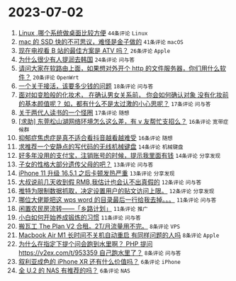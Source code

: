 # 2023-07-02

1. [Linux ,哪个系统做桌面比较方便](https://www.v2ex.com/t/953406) `44条评论` `Linux`
1. [mac 的 SSD 快的不可思议，难怪是金子做的](https://www.v2ex.com/t/953371) `41条评论` `macOS`
1. [现在电视看 B 站的最佳方案是 ATV 吗？](https://www.v2ex.com/t/953372) `26条评论` `Apple`
1. [为什么很少有人提润去韩国](https://www.v2ex.com/t/953449) `24条评论` `问与答`
1. [请问大家在软路由上面，如果想对外开个 http 的文件服务器，你们用什么软件？](https://www.v2ex.com/t/953400) `20条评论` `OpenWrt`
1. [一个关于接活，该要多少钱的问题](https://www.v2ex.com/t/953391) `18条评论` `问与答`
1. [面对如变脸般的化妆术， 在确认男女关系前， 你会如何确认对象 没有化妆前的基本颜值呢？ 如，都有什么不是太过激的小心思呢？](https://www.v2ex.com/t/953450) `17条评论` `问与答`
1. [关于两代人读书的一个怪圈](https://www.v2ex.com/t/953373) `17条评论` `随想`
1. [[求助] 东莞松山湖网络环境怎么这么差，有 v 友帮忙支招么？](https://www.v2ex.com/t/953388) `16条评论` `宽带症候群`
1. [抑郁症焦虑症是真不适合看抖音越看越难受](https://www.v2ex.com/t/953384) `16条评论` `随想`
1. [求推荐一个安静点的写代码的无线机械键盘](https://www.v2ex.com/t/953415) `14条评论` `机械键盘`
1. [好多年没用的支付宝，注销账号的时候，提示我里面有钱](https://www.v2ex.com/t/953386) `14条评论` `分享发现`
1. [子女的性格大部分遗传父母的吧？](https://www.v2ex.com/t/953451) `13条评论` `问与答`
1. [iPhone 11 升级 16.5.1 之后卡顿发热严重](https://www.v2ex.com/t/953370) `13条评论` `分享发现`
1. [大叔说前几天收到假 RMB,我估计也会认不出真假的](https://www.v2ex.com/t/953425) `12条评论` `问与答`
1. [推特为限制数据抓取，决定设置用户的贴文访问上限。](https://www.v2ex.com/t/953403) `12条评论` `分享发现`
1. [哪位大佬能把这 wps word 的目录最后一行给我去掉。。。](https://www.v2ex.com/t/953430) `11条评论` `问与答`
1. [闲置农民房流转——「乡路计划」](https://www.v2ex.com/t/953414) `11条评论` `推广`
1. [小白如何开始养成锻炼的习惯](https://www.v2ex.com/t/953389) `11条评论` `问与答`
1. [搬瓦工 The Plan V2 合租。2T/月流量用不完。](https://www.v2ex.com/t/953408) `8条评论` `VPS`
1. [Macbook Air M1 长时间不关机自动重启 有同样问题的人吗](https://www.v2ex.com/t/953375) `8条评论` `Apple`
1. [为什么在指定下提个问会跑到水里啊？ PHP 提问 https://v2ex.com/t/953359 自己跑水里了？](https://www.v2ex.com/t/953365) `8条评论` `问与答`
1. [叙利亚成色的 iPhone XR 还有什么价值吗？](https://www.v2ex.com/t/953439) `6条评论` `iPhone`
1. [全 U.2 的 NAS 有推荐的吗？](https://www.v2ex.com/t/953409) `6条评论` `NAS`
